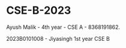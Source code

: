 # CSE-B-2023
Ayush Malik - 4th year - CSE A - 8368191862.  








2023B0101008 - Jiyasingh 1st year CSE B 
